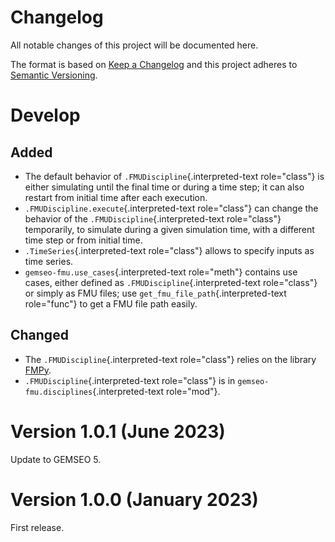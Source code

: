 <!--
Copyright 2021 IRT Saint Exupéry, https://www.irt-saintexupery.com

This work is licensed under the Creative Commons Attribution-ShareAlike 4.0
International License. To view a copy of this license, visit
http://creativecommons.org/licenses/by-sa/4.0/ or send a letter to Creative
Commons, PO Box 1866, Mountain View, CA 94042, USA.
-->

<!--
Changelog titles are:
- Added: for new features.
- Changed: for changes in existing functionality.
- Deprecated: for soon-to-be removed features.
- Removed: for now removed features.
- Fixed: for any bug fixes.
- Security: in case of vulnerabilities.
-->

# Changelog

All notable changes of this project will be documented here.

The format is based on
[Keep a Changelog](https://keepachangelog.com/en/1.0.0)
and this project adheres to
[Semantic Versioning](https://semver.org/spec/v2.0.0.html).

# Develop

## Added

- The default behavior of `.FMUDiscipline`{.interpreted-text
    role="class"} is either simulating until the final time or during a
    time step; it can also restart from initial time after each
    execution.
- `.FMUDiscipline.execute`{.interpreted-text role="class"} can change
    the behavior of the `.FMUDiscipline`{.interpreted-text role="class"}
    temporarily, to simulate during a given simulation time, with a
    different time step or from initial time.
- `.TimeSeries`{.interpreted-text role="class"} allows to specify
    inputs as time series.
- `gemseo-fmu.use_cases`{.interpreted-text role="meth"} contains use
    cases, either defined as `.FMUDiscipline`{.interpreted-text
    role="class"} or simply as FMU files; use
    `get_fmu_file_path`{.interpreted-text role="func"} to get a FMU file
    path easily.

## Changed

- The `.FMUDiscipline`{.interpreted-text role="class"} relies on the
    library [FMPy](https://github.com/CATIA-Systems/FMPy).
- `.FMUDiscipline`{.interpreted-text role="class"} is in
    `gemseo-fmu.disciplines`{.interpreted-text role="mod"}.

# Version 1.0.1 (June 2023)

Update to GEMSEO 5.

# Version 1.0.0 (January 2023)

First release.
